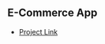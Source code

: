 ## E-Commerce App

- [Project Link]([https://bit.ly/fs-ecommerce](https://let-s-shop.vercel.app/)https://let-s-shop.vercel.app/)
